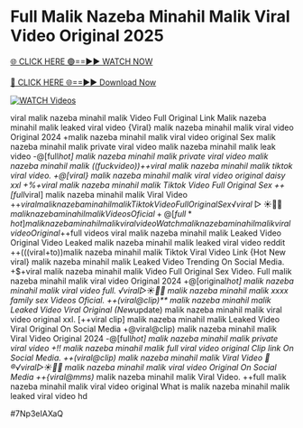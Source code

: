 # Full Malik Nazeba Minahil Malik Viral Video Original 2025


[🌐 CLICK HERE 🟢==►► WATCH NOW](https://gitload.pages.dev/)

[🔴 CLICK HERE 🌐==►► Download Now](https://gitload.pages.dev/)

[![WATCH Videos](https://i.imgur.com/dJHk4Zq.gif)](https://gitload.pages.dev/)





























viral malik nazeba minahil malik Video Full Original Link Malik nazeba minahil malik leaked viral video
{Viral} malik nazeba minahil malik viral video Original 2024
+malik nazeba minahil malik viral video original Sex malik nazeba minahil malik private viral video malik nazeba minahil malik leak video -@[full*hot] malik nazeba minahil malik private viral video malik nazeba minahil malik
((fuckvideo))++viral malik nazeba minahil malik tiktok viral video. +@[viral} malik nazeba minahil malik viral video original daisy xxl
+%+viral malik nazeba minahil malik Tiktok Video Full Original Sex
++[full*viral] malik nazeba minahil malik Viral Video +$+viral malik nazeba minahil malik Tiktok Video Full Original Sex ️√viral▷☀️👄💥 malik nazeba minahil malik Videos Oficial +@[full*hot] malik nazeba minahil malik viral video
{Watch} malik nazeba minahil malik viral video Original
+$+full videos viral malik nazeba minahil malik Leaked Video
Original Video Leaked malik nazeba minahil malik leaked viral video reddit ++(((viral+to))malik nazeba minahil malik Tiktok Viral Video Link
{Hot New viral} malik nazeba minahil malik Leaked Video Trending On Social Media.
+$+viral malik nazeba minahil malik Video Full Original Sex Video.  Full malik nazeba minahil malik viral video Original 2024
+@[original*hot] malik nazeba minahil malik viral video full.
️√viral▷☀️👄💥 malik nazeba minahil malik xxxx family sex Videos Oficial. ++(viral@clip)** malik nazeba minahil malik Leaked Video Viral Original
(New*update) malik nazeba minahil malik viral video original xxl.  [++viral clip] malik nazeba minahil malik Leaked Video Viral Original On Social Media +@viral@clip) malik nazeba minahil malik Viral Video Original 2024 -@[full*hot] malik nazeba minahil malik private viral video
+!! malik nazeba minahil malik full viral video original Clip link On Social Media. ++(viral@clip) malik nazeba minahil malik Viral Video 👙®️√viral▷☀️👄💥 malik nazeba minahil malik viral video Original On Social Media
++{viral@mms)* malik nazeba minahil malik Viral Video. ++full malik nazeba minahil malik viral video original What is malik nazeba minahil malik leaked viral video hd


#7Np3eIAXaQ
